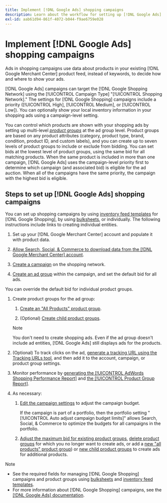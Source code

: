 ```yaml
---
title: Implement [!DNL Google Ads] shopping campaigns
description: Learn about the workflow for setting up [!DNL Google Ads] shopping campaigns.
exl-id: aab61d94-861f-4072-b044-f9ae6759e028
---
```

# Implement [!DNL Google Ads] shopping campaigns

Ads in shopping campaigns use data about products in your existing [!DNL Google Merchant Center] product feed, instead of keywords, to decide how and where to show your ads.

[!DNL Google Ads] campaigns can target the [!DNL Google Shopping Network] using the [!UICONTROL Campaign Type] "[!UICONTROL Shopping Network]." The settings for [!DNL Google Shopping] campaigns include a priority ([!UICONTROL High], [!UICONTROL Medium], or [!UICONTROL Low]). You can optionally show your local inventory information in your shopping ads using a campaign-level setting.

You can control which products are shown with your shopping ads by setting up multi-level *[product groups](/help/search-social-commerce/campaign-management/campaigns/product-group-about.md)* at the ad group level. Product groups are based on any product attributes (category, product type, brand, condition, product ID, and custom labels), and you can create up to seven levels of product groups to include or exclude from bidding. You can set bids at the lowest level of product groups, using the same bid for all matching products. When the same product is included in more than one campaign, [!DNL Google Ads] uses the campaign-level priority first to determine which campaign (and associated bid) is eligible for the ad auction. When all of the campaigns have the same priority, the campaign with the highest bid is eligible.

## Steps to set up [!DNL Google Ads] shopping campaigns

You can set up shopping campaigns by using [inventory feed templates](/help/search-social-commerce/campaign-management/inventory-feeds/inventory-feeds-about.md) for [!DNL Google Shopping], by using [bulksheets](/help/search-social-commerce/campaign-management/bulksheets/bulksheet-about.md), or individually. The following instructions include links to creating individual entities.

1. Set up your [!DNL Google Merchant Center] account and populate it with product data.

1. [Allow Search, Social, & Commerce to download data from the [!DNL Google Merchant Center] account](/help/search-social-commerce/campaign-management/accounts/merchant-account-manage.md).

1. [Create a campaign](/help/search-social-commerce/campaign-management/campaigns/campaign-manage.md) on the shopping network.

1. [Create an ad group](/help/search-social-commerce/campaign-management/campaigns/ad-group-manage.md) within the campaign, and set the default bid for all ads.

  You can override the default bid for individual product groups.

1. Create product groups for the ad group:

   1. [Create an "All Products" product group](/help/search-social-commerce/campaign-management/campaigns/product-group-manage.md).
   
   1. (Optional) [Create child product groups](/help/search-social-commerce/campaign-management/campaigns/product-group-manage.md).

   >[!NOTE]
   >You don't need to create shopping ads. Even if the ad group doesn't include ad entities, [!DNL Google Ads] still displays ads for the products.

1. (Optional) To track clicks on the ad, [generate a tracking URL using the Tracking URLs tool](/help/search-social-commerce/tools/click-tracking-url-generate.md), and then add it to the account, campaign, or product group settings.

1. Monitor performance by [generating the [!UICONTROL AdWords Shopping Performance Report]](/help/search-social-commerce/reports/management/specialty/specialty-report-generate.md) and [the [!UICONTROL Product Group Report]](/help/search-social-commerce/reports/management/basic-advanced/basic-advanced-report-generate.md).

1. As necessary:

   1. [Edit the campaign settings](/help/search-social-commerce/campaign-management/campaigns/campaign-manage.md) to adjust the campaign budget.
   
      If the campaign is part of a portfolio, then the portfolio setting "[!UICONTROL Auto adjust campaign budget limits]" allows Search, Social, & Commerce to optimize the budgets for all campaigns in the portfolio.

   1. [Adjust the maximum bid for existing product groups](/help/search-social-commerce/campaign-management/campaigns/product-group-manage.md), [delete product groups](/help/search-social-commerce/campaign-management/campaigns/product-group-manage.md) for which you no longer want to create ads, or add a [new "all products" product group](/help/search-social-commerce/campaign-management/campaigns/product-group-manage.md)) or [new child product groups](/help/search-social-commerce/campaign-management/campaigns/product-group-manage.md) to create ads for additional products.

>[!NOTE]
>
>* See the required fields for managing [!DNL Google Shopping] campaigns and product groups using [bulksheets](/help/search-social-commerce/campaign-management/bulksheets/bulksheet-data-formats/bulksheet-data-google.md) and [inventory feed templates](/help/search-social-commerce/campaign-management/inventory-feeds/ad-templates/template-google-shopping.md).
>* For more information about [!DNL Google Shopping] campaigns, see the [[!DNL Google Ads] documentation](https://support.google.com/google-ads/answer/2454022).
